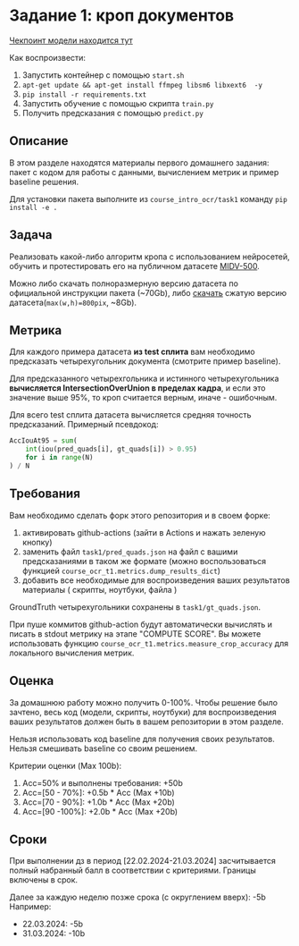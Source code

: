 # Задание 1: кроп документов

[Чекпоинт модели находится тут](https://drive.google.com/file/d/1bREftDNv3T9-PTt10z6lKmDDyFU0Z5s9/view?usp=sharing)

Как воспроизвести:
1. Запустить контейнер с помощью `start.sh`
2. `apt-get update && apt-get install ffmpeg libsm6 libxext6  -y`
3. `pip install -r requirements.txt`
4. Запустить обучение с помощью скрипта `train.py`
5. Получить предсказания с помощью `predict.py`

## Описание
В этом разделе находятся материалы первого домашнего задания: пакет с кодом для работы с данными, вычислением метрик и пример baseline решения.

Для установки пакета выполните из `course_intro_ocr/task1` команду `pip install -e .`

## Задача
Реализовать какой-либо алгоритм кропа с использованием нейросетей, обучить и протестировать его на публичном датасете [MIDV-500](https://github.com/fcakyon/midv500).

Можно либо скачать полноразмерную версию датасета по официальной инструкции пакета (\~70Gb), либо [скачать](https://disk.yandex.ru/d/8ZxmzGCbgfe5OQ) сжатую версию датасета(`max(w,h)=800pix`, \~8Gb).

## Метрика
Для каждого примера датасета **из test сплита** вам необходимо предсказать четырехугольник документа (смотрите пример baseline).

Для предсказанного четырехгольника и истинного четырехугольника **вычисляется IntersectionOverUnion в пределах кадра**, и если это значение выше 95%, то кроп считается верным, иначе - ошибочным.

Для всего test сплита датасета вычисляется средняя точность предсказаний. Примерный псевдокод:
```python
AccIouAt95 = sum(
    int(iou(pred_quads[i], gt_quads[i]) > 0.95)
    for i in range(N)
) / N
```
## Требования
Вам необходимо сделать форк этого репозитория и в своем форке:
1. активировать github-actions (зайти в Actions и нажать зеленую кнопку)
1. заменить файл `task1/pred_quads.json` на файл с вашими предсказаниями в таком же формате (можно воспользоваться функцией `course_ocr_t1.metrics.dump_results_dict`)
1. добавить все необходимые для воспроизведения ваших результатов материалы ( скрипты, ноутбуки, файла )

GroundTruth четырехугольники сохранены в `task1/gt_quads.json`.

При пуше коммитов github-action будут автоматически вычислять и писать в stdout метрику на этапе "COMPUTE SCORE". Вы можете использовать функцию `course_ocr_t1.metrics.measure_crop_accuracy` для локального вычисления метрик.

## Оценка
За домашнюю работу можно получить 0-100%.
Чтобы решение было зачтено, весь код (модели, скрипты, ноутбуки) для воспроизведения ваших результатов должен быть в вашем репозитории в этом разделе.

Нельзя использовать код baseline для получения своих результатов. Нельзя смешивать baseline со своим решением.

Критерии оценки (Max 100b):

1. Acc=50% и выполнены требования: +50b
1. Acc=[50 - 70%]: +0.5b * Acc (Max +10b) 
1. Acc=[70 - 90%]: +1.0b * Acc (Max +20b) 
1. Acc=[90 -100%]: +2.0b * Acc (Max +20b) 


## Сроки
При выполнении дз в период \[22.02.2024-21.03.2024\] засчитывается полный набранный балл в соответствии с критериями. Границы включены в срок.

Далее за каждую неделю позже срока (с округлением вверх): -5b
Например:
- 22.03.2024: -5b
- 31.03.2024: -10b
